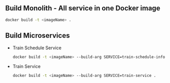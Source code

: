 ## Build Monolith - All service in one Docker image

```sh
docker build -t <imageName> .
```

## Build Microservices

-   Train Schedule Service
    ```sh
    docker build -t <imageName> --build-arg SERVICE=train-schedule-info .
    ```
-   Train Service
    ```sh
    docker build -t <imageName> --build-arg SERVICE=train-service .
    ```
